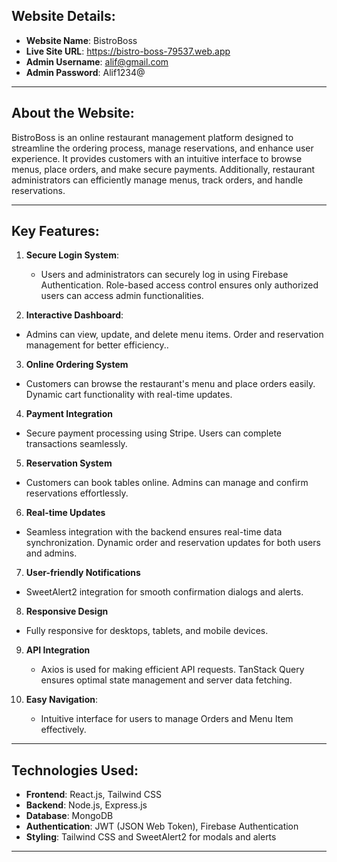 
## Website Details:
- **Website Name**: BistroBoss 
- **Live Site URL**: https://bistro-boss-79537.web.app
- **Admin Username**: alif@gmail.com
- **Admin Password**: Alif1234@
---

## About the Website:
BistroBoss is an online restaurant management platform designed to streamline the ordering process, manage reservations, and enhance user experience. It provides customers with an intuitive interface to browse menus, place orders, and make secure payments. Additionally, restaurant administrators can efficiently manage menus, track orders, and handle reservations.

---

## Key Features:

1. **Secure Login System**:

   - Users and administrators can securely log in using Firebase Authentication.
     Role-based access control ensures only authorized users can access admin functionalities. 

2. **Interactive Dashboard**:

- Admins can view, update, and delete menu items.
  Order and reservation management for better efficiency..


3. **Online Ordering System**

- Customers can browse the restaurant's menu and place orders easily.
  Dynamic cart functionality with real-time updates.

4. **Payment Integration**

  - Secure payment processing using Stripe.
    Users can complete transactions seamlessly.

5. **Reservation System**
 - Customers can book tables online.
   Admins can manage and confirm reservations effortlessly.

6. **Real-time Updates**
  - Seamless integration with the backend ensures real-time data synchronization.
    Dynamic order and reservation updates for both users and admins.

7. **User-friendly Notifications**

  - SweetAlert2 integration for smooth confirmation dialogs and alerts.

8. **Responsive Design**

  - Fully responsive for desktops, tablets, and mobile devices.

9. **API Integration**

   - Axios is used for making efficient API requests.
     TanStack Query ensures optimal state management and server data fetching.

10. **Easy Navigation**:
    - Intuitive interface for users to manage Orders and Menu Item effectively.

---


## Technologies Used:
- **Frontend**: React.js, Tailwind CSS
- **Backend**: Node.js, Express.js
- **Database**: MongoDB
- **Authentication**: JWT (JSON Web Token), Firebase Authentication
- **Styling**: Tailwind CSS and SweetAlert2 for modals and alerts

---

